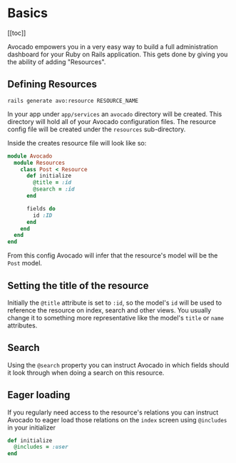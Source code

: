 # Basics

[[toc]]

Avocado empowers you in a very easy way to build a full administration dashboard for your Ruby on Rails application.
This gets done by giving you the ability of adding "Resources".

## Defining Resources

```
rails generate avo:resource RESOURCE_NAME
```

In your app under `app/services` an `avocado` directory will be created. This directory will hold all of your Avocado configuration files.
The resource config file will be created under the `resources` sub-directory.

Inside the creates resource file will look like so:

```ruby
module Avocado
  module Resources
    class Post < Resource
      def initialize
        @title = :id
        @search = :id
      end

      fields do
        id :ID
      end
    end
  end
end
```

From this config Avocado will infer that the resource's model will be the `Post` model.

## Setting the title of the resource

Initially the `@title` attribute is set to `:id`, so the model's `id` will be used to reference the resource on index, search and other views. You usually change it to something more representative like the model's `title` or `name` attributes.

## Search

Using the `@search` property you can instruct Avocado in which fields should it look through when doing a search on this resource.

## Eager loading

If you regularly need access to the resource's relations you can instruct Avocado to eager load those relations on the `index` screen using `@includes` in your initializer

```ruby
def initialize
  @includes = :user
end
```
